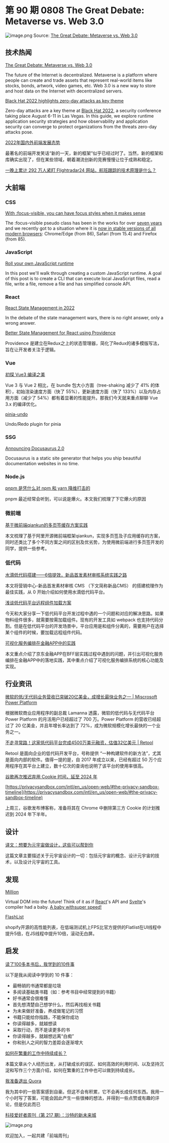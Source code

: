 # 第 90 期 0808 The Great Debate: Metaverse vs. Web 3.0
![image.png](https://cdn.nlark.com/yuque/0/2022/png/85771/1659883417741-21bcfa4f-7c8a-4471-9fc7-18d2dc8d47ce.png#clientId=u9919fc43-0713-4&crop=0&crop=0&crop=1&crop=1&from=paste&height=432&id=u3f06b0fd&margin=%5Bobject%20Object%5D&name=image.png&originHeight=864&originWidth=1536&originalType=binary&ratio=1&rotation=0&showTitle=false&size=900041&status=done&style=none&taskId=ud105ce6a-d03e-4a7a-9d51-2875aec430f&title=&width=768)
Source: [The Great Debate: Metaverse vs. Web 3.0](https://www.techpeak.co/the-great-debate-metaverse-vs-web-3-0/)
## 技术热闻
[The Great Debate: Metaverse vs. Web 3.0](https://www.techpeak.co/the-great-debate-metaverse-vs-web-3-0/)

The future of the Internet is decentralized. Metaverse is a platform where people can create and trade assets that represent real-world items like stocks, bonds, artwork, video games, etc. Web 3.0 is a new way to store and host data on the Internet with decentralized servers.

[Black Hat 2022 highlights zero-day attacks as key theme](https://www.dynatrace.com/news/blog/black-hat-2022-highlights-zero-day-attacks/)

Zero-day attacks are a key theme at [Black Hat 2022](https://www.blackhat.com/us-22/), a security conference taking place August 6-11 in Las Vegas. In this guide, we explore runtime application security strategies and how observability and application security can converge to protect organizations from the threats zero-day attacks pose.

[2022年国内外前端发展态势](https://mp.weixin.qq.com/s/WIPUiKo4HRRozB--XBZGpA)

最著名的前端开发笑话“新的一天，新的框架”似乎已经过时了。当然，新的框架和库确实出现了，但在某些领域，朝着潮流创新的竞赛慢慢让位于成熟和稳定。

[一晚上累计 292 万人紧盯 Flightradar24 网站，航班跟踪的技术原理是什么？](https://mp.weixin.qq.com/s/x1GqMzpj_K0s2QFK7KQe9w)


## 大前端
### CSS
[With :focus-visible, you can have focus styles when it makes sense](https://hidde.blog/focus-visible-more-than-keyboard/)

The :focus-visible pseudo class has been in the works for over [seven years](https://github.com/WICG/focus-visible/commit/bb8c3a5ea593a0a77aee958450e9b79d0ca62f8b) and we recently got to a situation where it is [now in stable versions of all modern browsers](https://caniuse.com/?search=focus-visible): Chrome/Edge (from 86), Safari (from 15.4) and Firefox (from 85).

### JavaScript
[Roll your own JavaScript runtime](https://deno.com/blog/roll-your-own-javascript-runtime)

In this post we'll walk through creating a custom JavaScript runtime. A goal of this post is to create a CLI that can execute local JavaScript files, read a file, write a file, remove a file and has simplified console API.

### React
[React State Management in 2022](https://medium.com/@pitis.radu/react-state-management-in-2022-345c87922479)

In the debate of the state management wars, there is no right answer, only a wrong answer.

[Better State Management for React using Providence](https://opencraft.com/blog/better-state-management-for-react-using-providence/)

Providence 是建立在Redux之上的状态管理器，简化了Redux的诸多模版写法，旨在让开发者关注于逻辑。

### Vue
[初探 Vue3 编译之美](https://mp.weixin.qq.com/s/teFxhgzag8k5EXVnccdMkA)

Vue 3 与 Vue 2 相比，在 bundle 包大小方面（tree-shaking 减少了 41% 的体积），初始渲染速度方面（快了 55%），更新速度方面（快了 133%）以及内存占用方面（减少了 54%）都有着显著的性能提升。那我们今天就来重点聊聊 Vue 3.x 的编译优化。

[pinia-undo](https://github.com/wobsoriano/pinia-undo)

Undo/Redo plugin for pinia

### SSG
[Announcing Docusaurus 2.0](https://docusaurus.io/blog/2022/08/01/announcing-docusaurus-2.0)

Docusaurus is a static site generator that helps you ship beautiful documentation websites in no time.

### Node.js
[pnpm 是凭什么对 npm 和 yarn 降维打击的](https://mp.weixin.qq.com/s/bLthdXlmu8wtC3ScAaZ3Kg)

pnpm 最近经常会听到，可以说是爆火。本文我们梳理了下它爆火的原因

### 微前端
[基于微前端qiankun的多页签缓存方案实践](https://mp.weixin.qq.com/s/qW0oEQYzT7DN4MfTBDlwXw)

本文梳理了基于阿里开源微前端框架qiankun，实现多页签及子应用缓存的方案，同时还类比了多个不同方案之间的区别及优劣势，为使用微前端进行多页签开发的同学，提供一些参考。

### 低代码
[水滴低代码搭建——6倍提效，新品首发素材审核系统实践之路](https://mp.weixin.qq.com/s/W1wQKpMJ8vlMId6-iWR9HQ)

本文将营销中心-新品首发素材审核 CMS （下文简称新品CMS） 的搭建梳理作为最佳实践，从 0 开始介绍如何使用水滴低代码平台。

[浅谈低代码平台远程组件加载方案](https://mp.weixin.qq.com/s/cBWFpDdGutow59RpeSALAA)

今天和大家分享一下低代码平台开发过程中遇的一个问题和对应的解决思路。如果物料组件很多，就需要按需加载组件。现有的开发工具如 webpack 也支持代码分割。但是在低代码平台的开发场景中，平台应用是和组件分离的，需要用户在选择某个组件的时候，要加载远程组件代码。

[可视化服务编排在金融APP中的实践](https://mp.weixin.qq.com/s/5oN9JqWN7n-4Zv6B9K8kWQ)

本文重点介绍了京东金融APP在BFF层实践过程中遇到的问题，并引出可视化服务编排在金融APP中的落地实践，其中重点介绍了可视化服务编排系统的核心功能及实现。

## 行业资讯
[微软的低/无代码业务营收已突破20亿美金，成增长最快业务之一 | Miscrosoft Power Platform](https://mp.weixin.qq.com/s/YSTaQQywqYOIkiIRuCv4CA)

根据微软商业应用程序的副总裁 Lamanna 透露，微软的低代码与无代码平台 Power Platform 的月活用户已经超过了 700 万。Power Platform 的营收已经超过了 20 亿美金，并且年增长率达到了 72%，成为微软规模化增长最快的一个业务之一。

[不走寻常路！这家低代码平台完成4500万美元融资，估值32亿美元 | Retool](https://www.toutiao.com/article/7127107013867356684/)

Retool 是面向企业的低代码开发平台，号称提供 “一种构建软件的新方法”，尤其是面向内部的软件。值得一提的是，自 2017 年成立以来，已经有超过 50 万个应用程序在其平台上建立，数十亿次的查询也说明了该平台的使用率很高。

[谷歌再次推迟弃用 Cookie 时间，延至 2024 年](https://mp.weixin.qq.com/s/80hO1rxNkvmlhDUolP12xA)


[https://privacysandbox.com/intl/en_us/open-web/#the-privacy-sandbox-timeline](https://privacysandbox.com/intl/en_us/open-web/#the-privacy-sandbox-timeline)

上周三，谷歌发布博客称，准备将其在 Chrome 中删除第三方 Cookie 的计划推迟到 2024 年下半年。

## 设计
[译文：想要为元宇宙做设计，这些可以帮到你](https://mp.weixin.qq.com/s/3nayZbARY6ZdtVPAvZfvlg)

这篇文章主要描述关于元宇宙设计的一切：包括元宇宙的概念、设计元宇宙的技术，以及设计元宇宙的工具。

## 发现
[Million](https://millionjs.org/)

Virtual DOM into the future! Think of it as if [React](https://preactjs.com/)'s API and [Svelte](https://svelte.dev/)'s compiler had a baby. [A baby withsuper speed!](https://millionjs.org/benchmarks)

[FlashList](https://shopify.github.io/flash-list/docs/)

shopify开源的高性能列表，在低端测试机上FPS比官方提供的Flatlist在UI线程中提升5倍，在JS线程中提升10倍，滚动无白屏。

## 启发
[读了100多本书后，我学到的10件事](https://www.36kr.com/p/1823089284558982)

以下是我从阅读中学到的 10 件事：

- 最畅销的书通常都是垃圾
- 多阅读基础类书籍（如：参考书目中经常提到的书籍）
- 好书通常会很难懂
- 首先想清楚自己想学什么，然后再找相关书籍
- 为未来做好准备，养成做笔记的习惯
- 书籍只能给你指路，不能保你成功
- 你读得越多，就越想读
- 采取行动，而不是读更多的书
- 你读得越多，就越想远离“白痴”
- 你和别人之间的智力差距会逐渐增大

[如何在繁重的工作中持续成长？](https://juejin.cn/post/7124180647958020104)

本篇文章从个人经历出发，从打破成长的误区、如何高效的利用时间、以及坚持沉淀和写作三个方面介绍，如何在繁重的工作中也可以做到持续成长。

[我准备退出 Quora](http://exquora.thoughtstorms.info/)

我为其中的一些答案感到自豪。但这不会有积累，它不会再长成任何东西。我用一个小时写了答案，可能会因此产生一些很棒的想法，并得到一些点赞或有趣的评论，但是仅此而已

[科技爱好者周刊（第 217 期）：沙特的新未来城](http://www.ruanyifeng.com/blog/2022/08/weekly-issue-217.html)

![image.png](https://cdn.nlark.com/yuque/0/2020/png/85771/1605930034828-7fc81343-651f-4a15-8465-eebe5a23cf61.png#crop=0&crop=0&crop=1&crop=1&height=31&id=C5Hpa&margin=%5Bobject%20Object%5D&name=image.png&originHeight=90&originWidth=2186&originalType=binary&ratio=1&rotation=0&showTitle=false&size=14325&status=done&style=none&title=&width=746)


欢迎加入，一起共建「前端周刊」

